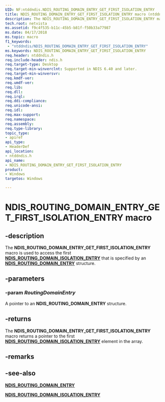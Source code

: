 ```yaml
---
UID: NF:ntddndis.NDIS_ROUTING_DOMAIN_ENTRY_GET_FIRST_ISOLATION_ENTRY
title: NDIS_ROUTING_DOMAIN_ENTRY_GET_FIRST_ISOLATION_ENTRY macro (ntddndis.h)
description: The NDIS_ROUTING_DOMAIN_ENTRY_GET_FIRST_ISOLATION_ENTRY macro is used to access the first NDIS_ROUTING_DOMAIN_ISOLATION_ENTRY that is specified by an NDIS_ROUTING_DOMAIN_ENTRY structure.
tech.root: netvista
ms.assetid: f9c4f535-b11c-45b5-b81f-f50b33a77987
ms.date: 04/17/2018
ms.topic: macro
f1_keywords:
 - "ntddndis/NDIS_ROUTING_DOMAIN_ENTRY_GET_FIRST_ISOLATION_ENTRY"
ms.keywords: NDIS_ROUTING_DOMAIN_ENTRY_GET_FIRST_ISOLATION_ENTRY
req.header: ntddndis.h
req.include-header: ndis.h
req.target-type: Desktop
req.target-min-winverclnt: Supported in NDIS 6.40 and later.
req.target-min-winversvr:
req.kmdf-ver:
req.umdf-ver:
req.lib:
req.dll:
req.irql: 
req.ddi-compliance:
req.unicode-ansi:
req.idl:
req.max-support:
req.namespace:
req.assembly:
req.type-library: 
topic_type: 
- apiref
api_type: 
- HeaderDef
api_location: 
- ntddndis.h
api_name: 
- NDIS_ROUTING_DOMAIN_ENTRY_GET_FIRST_ISOLATION_ENTRY
product:
- Windows
targetos: Windows

---
```


# NDIS_ROUTING_DOMAIN_ENTRY_GET_FIRST_ISOLATION_ENTRY macro


## -description

The **NDIS_ROUTING_DOMAIN_ENTRY_GET_FIRST_ISOLATION_ENTRY** macro is used to access the first [**NDIS_ROUTING_DOMAIN_ISOLATION_ENTRY**](ns-ntddndis-_ndis_routing_domain_isolation_entry.md) that is specified by an [**NDIS_ROUTING_DOMAIN_ENTRY**](ns-ntddndis-_ndis_routing_domain_entry.md) structure.

## -parameters

### -param _RoutingDomainEntry_

A pointer to an **NDIS_ROUTING_DOMAIN_ENTRY** structure.

## -returns

The **NDIS_ROUTING_DOMAIN_ENTRY_GET_FIRST_ISOLATION_ENTRY** macro returns a pointer to the first [**NDIS_ROUTING_DOMAIN_ISOLATION_ENTRY**](ns-ntddndis-_ndis_routing_domain_isolation_entry.md) element in the array.

## -remarks

## -see-also

[**NDIS_ROUTING_DOMAIN_ENTRY**](ns-ntddndis-_ndis_routing_domain_entry.md)

[**NDIS_ROUTING_DOMAIN_ISOLATION_ENTRY**](ns-ntddndis-_ndis_routing_domain_isolation_entry.md)
